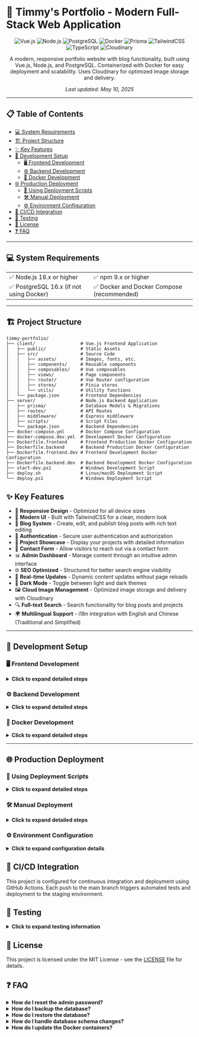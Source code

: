 # 🌟 Timmy's Portfolio - Modern Full-Stack Web Application

<div align="center">

![Vue.js](https://img.shields.io/badge/Vue.js-4FC08D?style=for-the-badge&logo=vue.js&logoColor=white)
![Node.js](https://img.shields.io/badge/Node.js-339933?style=for-the-badge&logo=nodedotjs&logoColor=white)
![PostgreSQL](https://img.shields.io/badge/PostgreSQL-4169E1?style=for-the-badge&logo=postgresql&logoColor=white)
![Docker](https://img.shields.io/badge/Docker-2496ED?style=for-the-badge&logo=docker&logoColor=white)
![Prisma](https://img.shields.io/badge/Prisma-2D3748?style=for-the-badge&logo=prisma&logoColor=white)
![TailwindCSS](https://img.shields.io/badge/Tailwind_CSS-38B2AC?style=for-the-badge&logo=tailwind-css&logoColor=white)
![TypeScript](https://img.shields.io/badge/TypeScript-3178C6?style=for-the-badge&logo=typescript&logoColor=white)
![Cloudinary](https://img.shields.io/badge/Cloudinary-3448C5?style=for-the-badge&logo=cloudinary&logoColor=white)

</div>

<p align="center">
A modern, responsive portfolio website with blog functionality, built using Vue.js, Node.js, and PostgreSQL. Containerized with Docker for easy deployment and scalability. Uses Cloudinary for optimized image storage and delivery.
</p>

<p align="center">
<i>Last updated: May 10, 2025</i>
</p>

---

## 📋 Table of Contents

- [💻 System Requirements](#-system-requirements)
- [🏗️ Project Structure](#️-project-structure)
- [✨ Key Features](#-key-features)
- [🚀 Development Setup](#-development-setup)
  - [🖥️ Frontend Development](#️-frontend-development)
  - [⚙️ Backend Development](#️-backend-development)
  - [🐳 Docker Development](#-docker-development)
- [🌐 Production Deployment](#-production-deployment)
  - [📜 Using Deployment Scripts](#-using-deployment-scripts)
  - [🛠️ Manual Deployment](#️-manual-deployment)
  - [⚙️ Environment Configuration](#️-environment-configuration)
- [🔄 CI/CD Integration](#-cicd-integration)
- [🧪 Testing](#-testing)
- [📝 License](#-license)
- [❓ FAQ](#-faq)

---

## 💻 System Requirements

<table>
  <tr>
    <td>✅ Node.js 18.x or higher</td>
    <td>✅ npm 9.x or higher</td>
  </tr>
  <tr>
    <td>✅ PostgreSQL 16.x (if not using Docker)</td>
    <td>✅ Docker and Docker Compose (recommended)</td>
  </tr>
</table>

---

## 🏗️ Project Structure

```
timmy-portfolio/
├── client/                 # Vue.js Frontend Application
│   ├── public/             # Static Assets
│   ├── src/                # Source Code
│   │   ├── assets/         # Images, fonts, etc.
│   │   ├── components/     # Reusable components
│   │   ├── composables/    # Vue composables
│   │   ├── views/          # Page components
│   │   ├── router/         # Vue Router configuration
│   │   ├── stores/         # Pinia stores
│   │   └── utils/          # Utility functions
│   └── package.json        # Frontend Dependencies
├── server/                 # Node.js Backend Application
│   ├── prisma/             # Database Models & Migrations
│   ├── routes/             # API Routes
│   ├── middleware/         # Express middleware
│   ├── scripts/            # Script Files
│   └── package.json        # Backend Dependencies
├── docker-compose.yml      # Docker Compose Configuration
├── docker-compose.dev.yml  # Development Docker Configuration
├── Dockerfile.frontend     # Frontend Production Docker Configuration
├── Dockerfile.backend      # Backend Production Docker Configuration
├── Dockerfile.frontend.dev # Frontend Development Docker Configuration
├── Dockerfile.backend.dev  # Backend Development Docker Configuration
├── start-dev.ps1           # Windows Development Script
├── deploy.sh               # Linux/macOS Deployment Script
└── deploy.ps1              # Windows Deployment Script
```

## ✨ Key Features

- 📱 **Responsive Design** - Optimized for all device sizes
- 🎨 **Modern UI** - Built with TailwindCSS for a clean, modern look
- 📝 **Blog System** - Create, edit, and publish blog posts with rich text editing
- 🔐 **Authentication** - Secure user authentication and authorization
- 🎯 **Project Showcase** - Display your projects with detailed information
- 📧 **Contact Form** - Allow visitors to reach out via a contact form
- 📊 **Admin Dashboard** - Manage content through an intuitive admin interface
- 🌐 **SEO Optimized** - Structured for better search engine visibility
- 🔄 **Real-time Updates** - Dynamic content updates without page reloads
- 🌙 **Dark Mode** - Toggle between light and dark themes
- 🖼️ **Cloud Image Management** - Optimized image storage and delivery with Cloudinary
- 🔍 **Full-text Search** - Search functionality for blog posts and projects
- 🌍 **Multilingual Support** - i18n integration with English and Chinese (Traditional and Simplified)

---

## 🚀 Development Setup

### 🖥️ Frontend Development

<details>
<summary><b>Click to expand detailed steps</b></summary>

1. Navigate to frontend directory:

```bash
cd client
```

2. Install dependencies:

```bash
npm install
```

3. Create `.env` file and set API URL:

```
VITE_API_URL=http://localhost:5000
```

4. Start development server:

```bash
npm run dev
```

The frontend application will run at http://localhost:3000.

</details>

### ⚙️ Backend Development

<details>
<summary><b>Click to expand detailed steps</b></summary>

1. Navigate to backend directory:

```bash
cd server
```

2. Install dependencies:

```bash
npm install
```

3. Create `.env` file and set environment variables:

```
PORT=5000
NODE_ENV=development
DATABASE_URL=postgresql://username:password@localhost:5432/timmy_portfolio?schema=public
CORS_ORIGIN=http://localhost:3000
JWT_SECRET=your_jwt_secret_here
EMAIL_HOST=smtp.gmail.com
EMAIL_PORT=587
EMAIL_SECURE=false
EMAIL_USER=your-email@gmail.com
EMAIL_PASS=your-app-password
EMAIL_RECIPIENT=your-email@gmail.com
CLOUDINARY_CLOUD_NAME=your_cloud_name
CLOUDINARY_API_KEY=your_api_key
CLOUDINARY_API_SECRET=your_api_secret
```

4. Set up database:

```bash
npx prisma db push
```

5. Initialize database:

```bash
node scripts/init-db.js
```

6. Start development server:

```bash
npm run dev
```

The backend API will run at http://localhost:5000.

</details>

### 🐳 Docker Development

<details>
<summary><b>Click to expand detailed steps</b></summary>

Using Docker is the simplest way to develop, avoiding environment configuration issues.

1. Make sure you have Docker and Docker Compose installed on your system.

2. Run the development script in the project root directory:

```bash
# Windows
.\start-dev.ps1
```

Or manually run Docker Compose:

```bash
# Development environment
docker-compose -f docker-compose.dev.yml up -d

# Production-like environment
docker-compose up -d
```

3. The services will be available at:
   - Frontend: http://localhost:3000
   - Backend API: http://localhost:5000
   - PostgreSQL: localhost:5432

4. If you encounter database schema issues, you can run:

```bash
docker-compose exec backend npx prisma db push
```

This will synchronize the Prisma schema with the database without creating migration files.

</details>

---

## 🌐 Production Deployment

### 📜 Using Deployment Scripts

<details>
<summary><b>Click to expand detailed steps</b></summary>

1. Ensure Docker and Docker Compose are installed.

2. Modify environment files for production:
   - `server/.env`: Set production database connection, email configuration, etc.
   - `client/.env`: Set production API URL

3. Run the deployment script:

```bash
# Linux/macOS
./deploy.sh --production

# Windows
.\deploy.ps1 -Production
```

This will build and deploy the application in production mode.

</details>

### 🛠️ Manual Deployment

<details>
<summary><b>Click to expand detailed steps</b></summary>

#### Frontend Deployment

1. Navigate to frontend directory:

```bash
cd client
```

2. Build for production:

```bash
npm run build
```

3. Serve the built files using Nginx or another web server.

#### Backend Deployment

1. Navigate to backend directory:

```bash
cd server
```

2. Install production dependencies:

```bash
npm install --production
```

3. Start the server:

```bash
npm start
```

Or use a process manager like PM2:

```bash
pm2 start server.js --name timmy-portfolio-backend
```

</details>

### ⚙️ Environment Configuration

<details>
<summary><b>Click to expand configuration details</b></summary>

#### Frontend Environment Variables

| Variable | Description | Default |
|:---------|:------------|:--------|
| `VITE_API_URL` | Backend API URL | http://localhost:5000 |

#### Backend Environment Variables

| Variable | Description | Required |
|:---------|:------------|:---------|
| `PORT` | Server port | Yes |
| `NODE_ENV` | Environment | Yes |
| `DATABASE_URL` | PostgreSQL connection string | Yes |
| `CORS_ORIGIN` | Allowed CORS origin | Yes |
| `JWT_SECRET` | JWT secret key | Yes |
| `EMAIL_HOST` | SMTP host | For email |
| `EMAIL_PORT` | SMTP port | For email |
| `EMAIL_SECURE` | Use TLS | For email |
| `EMAIL_USER` | SMTP username | For email |
| `EMAIL_PASS` | SMTP password | For email |
| `EMAIL_RECIPIENT` | Contact form recipient | For email |
| `CLOUDINARY_CLOUD_NAME` | Cloudinary cloud name | Yes |
| `CLOUDINARY_API_KEY` | Cloudinary API key | Yes |
| `CLOUDINARY_API_SECRET` | Cloudinary API secret | Yes |

</details>

## 🔄 CI/CD Integration

This project is configured for continuous integration and deployment using GitHub Actions. Each push to the main branch triggers automated tests and deployment to the staging environment.

## 🧪 Testing

<details>
<summary><b>Click to expand testing information</b></summary>

### Frontend Tests

```bash
cd client
npm run test
```

### Backend Tests

```bash
cd server
npm run test
```

</details>

## 📝 License

This project is licensed under the MIT License - see the [LICENSE](./LICENSE) file for details.

## ❓ FAQ

<details>
<summary><b>How do I reset the admin password?</b></summary>

Run the password reset script:

```bash
cd server
node scripts/reset-password.js
```

</details>

<details>
<summary><b>How do I backup the database?</b></summary>

If using Docker:

```bash
docker exec -t timmy-portfolio-db pg_dump -U postgres timmy_portfolio > backup.sql
```

If using local PostgreSQL:

```bash
pg_dump -U postgres timmy_portfolio > backup.sql
```

</details>

<details>
<summary><b>How do I restore the database?</b></summary>

If using Docker:

```bash
docker exec -i timmy-portfolio-db psql -U postgres timmy_portfolio < backup.sql
```

If using local PostgreSQL:

```bash
psql -U postgres timmy_portfolio < backup.sql
```

</details>

<details>
<summary><b>How do I handle database schema changes?</b></summary>

For development environments, you can use Prisma's db push to synchronize schema changes:

```bash
npx prisma db push
```

For production environments, it's recommended to use migrations:

```bash
npx prisma migrate dev --name describe_your_changes
npx prisma migrate deploy
```

If you encounter migration issues, you can reset the database (development only):

```bash
npx prisma migrate reset
```

</details>

<details>
<summary><b>How do I update the Docker containers?</b></summary>

Pull the latest code changes, then rebuild and restart the containers:

```bash
git pull
docker-compose down
docker-compose build
docker-compose up -d
```

</details>
